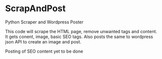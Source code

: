 # ScrapAndPost
Python Scraper and Wordpress Poster

This code will scrape the HTML page, remove unwanted tags and content. It gets conent, image, basic SEO tags.
Also posts the same to wordpress json API to create an image and post.

Posting of SEO content yet to be done
